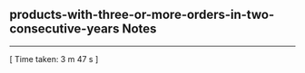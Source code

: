 <h2>products-with-three-or-more-orders-in-two-consecutive-years Notes</h2><hr>[ Time taken: 3 m 47 s ]